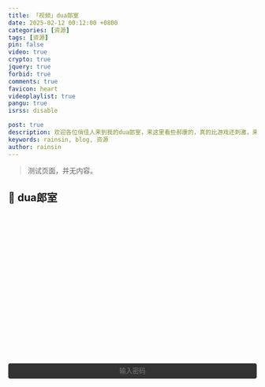 ```yaml
---
title: 「视频」dua郎室
date: 2025-02-12 00:12:00 +0800
categories: [资源]
tags: [资源]
pin: false
video: true
crypto: true
jquery: true
forbid: true
comments: true
favicon: heart
videoplaylist: true
pangu: true
isrss: disable

post: true
description: 欢迎各位俏佳人来到我的dua郎室，来这里看些郝康的，真的比游戏还刺激，来我这里看一晚吧。
keywords: rainsin, blog, 资源
author: rainsin
---
```


<script src="/assets/post/video/video.js"></script>

<style>
details {
  width: 100%;
  margin: 0 auto;
  background: #282828;
  margin-bottom: 0.5rem;
  box-shadow: 0 0.1rem 1rem -0.5rem rgba(0, 0, 0, 0.4);
  border-radius: 5px;
  overflow: hidden;
}

summary {
    color:#fff;
  padding: 1rem;
  display: block;
  background: #333;
  padding-left: 2.2rem;
  position: relative;
  cursor: pointer;
  -webkit-user-select: none;
     -moz-user-select: none;
      -ms-user-select: none;
          user-select: none;
}

summary:before {
  content: "";
  border-width: 0.4rem;
  border-style: solid;
  border-color: transparent transparent transparent #fff;
  position: absolute;
  top: 1.3rem;
  left: 1rem;
  transform: rotate(0);
  transform-origin: 0.2rem 50%;
  transition: 0.25s transform ease;
}

/* THE MAGIC 🧙‍♀️ */
details[open] > summary:before {
  transform: rotate(90deg);
}

details summary::-webkit-details-marker {
  display: none;
}

details > ul {
  overflow-x: auto;
  display: grid;
  gap: 12px;
  padding-bottom: 1rem;
  padding-right: 28px;
  margin-bottom: 0;
  padding-top: 1rem;
  max-height: 20em;
  justify-content: center;
}

@media screen and (width <= 400px) {
    details > ul {
        grid-template-columns: 1fr !important;
    }
  }

details > ul li {
  list-style: none;
  color:#fff;
  margin: 4px !important;
  padding: 3px 8px !important;
  border-radius: 4px;
  border: 1px solid #5e616d;
  background: #47484c;
  cursor: pointer;
    text-align: center;
  transition: all 0.2s ease-out;
  height: 2.2em;
  justify-content: center;
  display: grid;
  margin: 0 !important;
  overflow: hidden;
}

details > ul li:hover {
  background: #1f2623;
}

.selected {
    background: #1f2623;
}

/* style input field text */

.middle{
  display: flex;
    margin: 0.5em auto;
    text-align: center;
}

/* Input field that looks like a button */
.email-field {
	width: 100%;
	display: inline-block;
	color: #fff;
	text-align: center;
	background-color: #333;
	padding: .6em 1.8em;
	border: none;
	cursor: pointer;
	outline: none;
	-webkit-border-radius: 4px;
	-moz-border-radius: 4px;
	border-radius: 4px;
	-webkit-transition: all .1s linear;
	-moz-transition: all .1s linear;
	transition: all .2s ease;
}
.email-field:hover {
	background-color: #343434;
}

/* after button is clicked */
.email-field.active {
	margin-right: 6px;
	outline: none;
	color: #fff;
	text-align: left;
	cursor: inherit;
}

/* Email submit button */
#subscribe-button {
  align-self: center;
	width: 35px;
	height: 35px;
	border: none;
	text-indent: -9999px;
	background: url(/assets/img/提交.svg) no-repeat;
	background-size: 13px;
	background-position: 0 1px;
	-webkit-transition: all .2s linear;
	-moz-transition: all .2s linear;
	transition: all .2s linear;
  
	cursor: pointer; /* for demo only */

	display: none;
}
#subscribe-button:hover {
	opacity: .33;
}

#subscribe-button.show {
	display: flex;
	background-size: 33px;
}

</style>

> 测试页面，并无内容。

## 💞 dua郎室

<div id="video-box" style="width: 100%;aspect-ratio: 1920 / 1080;margin:20px 0;"></div>

<div class="middle" id="middle">
<input type="password" value="" name="EMAIL" class="email-field" id="email-field" placeholder="输入密码">
<input type="submit" value="Subscribe" name="subscribe" id="subscribe-button" class="">
</div>

<div id="video-list-lock-box"></div>

<script>
$('#email-field').click(function () {
    $(this).addClass("active");
    $(this).attr('placeholder', '你不会真知道密码吧？');
    $('#subscribe-button').addClass("show");
});

$('#email-field').blur(function () {
    $(this).removeClass("active");
    $(this).attr('placeholder', '输入密码');
    $('#subscribe-button').removeClass("show");
});

$("#email-field").keypress(function (event) {
    if (event.which === 13) {
        if (isLoad) {
            Qmsg.success("点慢一点！奴家受不了啦！🌶")
        } else {
            send_message();
        }
    }
});

$('#subscribe-button').on("mousedown", () => {
    if (isLoad) {
        Qmsg.success("点慢一点！奴家受不了啦！🌶")
    } else {
        send_message();
    }
});
</script>
<script>
  const artss = new Artplayer({
    container: '#video-box',
    url: 'https://pans.rainsin.cn:2000/d/kk/%E5%BD%B1%E8%A7%86/%E5%89%A7%E9%9B%86/D%20%E6%89%93%E9%B8%A3%E7%8E%8B%E6%9B%B91566%EF%BC%882007%EF%BC%892K%E4%BF%AE%E5%A4%8D%E7%89%88%20%E5%85%A846%E9%9B%86/01.mp4',
    type: 'mp4',
    theme: "#2c9678",
    title: '第1集',
    flip: true,
    playbackRate: true,
    screenshot: true,
    hotkey: true,
    pip: true,
    mutex: true,
    fullscreen: true,
    fullscreenWeb: true,
    miniProgressBar: true,
    playsInline: true,
    setting: true,
    autoOrientation: true,
    plugins: [artplayerPlaylist({
        rebuildPlayer: false, // 换P时重建播放器，默认false
        onchanged: (art) => { // 换P后的回调函数
            console.log('Video Changed');
        },
        autoNext: true, // 自动播放下一P, 默认false
        showText: false, // 在控制栏显示文本，否则显示图标，默认为false
        playlist: [
            {
                title: "01集",
                url: "https://pans.rainsin.cn:2000/d/kk/%E5%BD%B1%E8%A7%86/%E5%89%A7%E9%9B%86/D%20%E6%89%93%E9%B8%A3%E7%8E%8B%E6%9B%B91566%EF%BC%882007%EF%BC%892K%E4%BF%AE%E5%A4%8D%E7%89%88%20%E5%85%A846%E9%9B%86/01.mp4"
            },
            {
                title: "02集",
                url: "https://pans.rainsin.cn:2000/d/kk/%E5%BD%B1%E8%A7%86/%E5%89%A7%E9%9B%86/D%20%E6%89%93%E9%B8%A3%E7%8E%8B%E6%9B%B91566%EF%BC%882007%EF%BC%892K%E4%BF%AE%E5%A4%8D%E7%89%88%20%E5%85%A846%E9%9B%86/02.mp4"
            },
            {
                title: "03集",
                url: "https://pans.rainsin.cn:2000/d/kk/%E5%BD%B1%E8%A7%86/%E5%89%A7%E9%9B%86/D%20%E6%89%93%E9%B8%A3%E7%8E%8B%E6%9B%B91566%EF%BC%882007%EF%BC%892K%E4%BF%AE%E5%A4%8D%E7%89%88%20%E5%85%A846%E9%9B%86/03.mp4"
            },
            {
                title: "04集",
                url: "https://pans.rainsin.cn:2000/d/kk/%E5%BD%B1%E8%A7%86/%E5%89%A7%E9%9B%86/D%20%E6%89%93%E9%B8%A3%E7%8E%8B%E6%9B%B91566%EF%BC%882007%EF%BC%892K%E4%BF%AE%E5%A4%8D%E7%89%88%20%E5%85%A846%E9%9B%86/04.mp4"
            },
            {
                title: "05集",
                url: "https://pans.rainsin.cn:2000/d/kk/%E5%BD%B1%E8%A7%86/%E5%89%A7%E9%9B%86/D%20%E6%89%93%E9%B8%A3%E7%8E%8B%E6%9B%B91566%EF%BC%882007%EF%BC%892K%E4%BF%AE%E5%A4%8D%E7%89%88%20%E5%85%A846%E9%9B%86/05.mp4"
            },
            {
                title: "06集",
                url: "https://pans.rainsin.cn:2000/d/kk/%E5%BD%B1%E8%A7%86/%E5%89%A7%E9%9B%86/D%20%E6%89%93%E9%B8%A3%E7%8E%8B%E6%9B%B91566%EF%BC%882007%EF%BC%892K%E4%BF%AE%E5%A4%8D%E7%89%88%20%E5%85%A846%E9%9B%86/06.mp4"
            },
            {
                title: "07集",
                url: "https://pans.rainsin.cn:2000/d/kk/%E5%BD%B1%E8%A7%86/%E5%89%A7%E9%9B%86/D%20%E6%89%93%E9%B8%A3%E7%8E%8B%E6%9B%B91566%EF%BC%882007%EF%BC%892K%E4%BF%AE%E5%A4%8D%E7%89%88%20%E5%85%A846%E9%9B%86/07.mp4"
            },
            {
                title: "08集",
                url: "https://pans.rainsin.cn:2000/d/kk/%E5%BD%B1%E8%A7%86/%E5%89%A7%E9%9B%86/D%20%E6%89%93%E9%B8%A3%E7%8E%8B%E6%9B%B91566%EF%BC%882007%EF%BC%892K%E4%BF%AE%E5%A4%8D%E7%89%88%20%E5%85%A846%E9%9B%86/08.mp4"
            },
            {
                title: "09集",
                url: "https://pans.rainsin.cn:2000/d/kk/%E5%BD%B1%E8%A7%86/%E5%89%A7%E9%9B%86/D%20%E6%89%93%E9%B8%A3%E7%8E%8B%E6%9B%B91566%EF%BC%882007%EF%BC%892K%E4%BF%AE%E5%A4%8D%E7%89%88%20%E5%85%A846%E9%9B%86/09.mp4"
            },
            {
                title: "10集",
                url: "https://pans.rainsin.cn:2000/d/kk/%E5%BD%B1%E8%A7%86/%E5%89%A7%E9%9B%86/D%20%E6%89%93%E9%B8%A3%E7%8E%8B%E6%9B%B91566%EF%BC%882007%EF%BC%892K%E4%BF%AE%E5%A4%8D%E7%89%88%20%E5%85%A846%E9%9B%86/10.mp4"
            },
            {
                title: "11集",
                url: "https://pans.rainsin.cn:2000/d/kk/%E5%BD%B1%E8%A7%86/%E5%89%A7%E9%9B%86/D%20%E6%89%93%E9%B8%A3%E7%8E%8B%E6%9B%B91566%EF%BC%882007%EF%BC%892K%E4%BF%AE%E5%A4%8D%E7%89%88%20%E5%85%A846%E9%9B%86/11.mp4"
            },
            {
                title: "12集",
                url: "https://pans.rainsin.cn:2000/d/kk/%E5%BD%B1%E8%A7%86/%E5%89%A7%E9%9B%86/D%20%E6%89%93%E9%B8%A3%E7%8E%8B%E6%9B%B91566%EF%BC%882007%EF%BC%892K%E4%BF%AE%E5%A4%8D%E7%89%88%20%E5%85%A846%E9%9B%86/12.mp4"
            },
            {
                title: "13集",
                url: "https://pans.rainsin.cn:2000/d/kk/%E5%BD%B1%E8%A7%86/%E5%89%A7%E9%9B%86/D%20%E6%89%93%E9%B8%A3%E7%8E%8B%E6%9B%B91566%EF%BC%882007%EF%BC%892K%E4%BF%AE%E5%A4%8D%E7%89%88%20%E5%85%A846%E9%9B%86/13.mp4"
            },
            {
                title: "14集",
                url: "https://pans.rainsin.cn:2000/d/kk/%E5%BD%B1%E8%A7%86/%E5%89%A7%E9%9B%86/D%20%E6%89%93%E9%B8%A3%E7%8E%8B%E6%9B%B91566%EF%BC%882007%EF%BC%892K%E4%BF%AE%E5%A4%8D%E7%89%88%20%E5%85%A846%E9%9B%86/14.mp4"
            },
            {
                title: "15集",
                url: "https://pans.rainsin.cn:2000/d/kk/%E5%BD%B1%E8%A7%86/%E5%89%A7%E9%9B%86/D%20%E6%89%93%E9%B8%A3%E7%8E%8B%E6%9B%B91566%EF%BC%882007%EF%BC%892K%E4%BF%AE%E5%A4%8D%E7%89%88%20%E5%85%A846%E9%9B%86/15.mp4"
            },
            {
                title: "16集",
                url: "https://pans.rainsin.cn:2000/d/kk/%E5%BD%B1%E8%A7%86/%E5%89%A7%E9%9B%86/D%20%E6%89%93%E9%B8%A3%E7%8E%8B%E6%9B%B91566%EF%BC%882007%EF%BC%892K%E4%BF%AE%E5%A4%8D%E7%89%88%20%E5%85%A846%E9%9B%86/16.mp4"
            },
            {
                title: "17集",
                url: "https://pans.rainsin.cn:2000/d/kk/%E5%BD%B1%E8%A7%86/%E5%89%A7%E9%9B%86/D%20%E6%89%93%E9%B8%A3%E7%8E%8B%E6%9B%B91566%EF%BC%882007%EF%BC%892K%E4%BF%AE%E5%A4%8D%E7%89%88%20%E5%85%A846%E9%9B%86/17.mp4"
            },
            {
                title: "18集",
                url: "https://pans.rainsin.cn:2000/d/kk/%E5%BD%B1%E8%A7%86/%E5%89%A7%E9%9B%86/D%20%E6%89%93%E9%B8%A3%E7%8E%8B%E6%9B%B91566%EF%BC%882007%EF%BC%892K%E4%BF%AE%E5%A4%8D%E7%89%88%20%E5%85%A846%E9%9B%86/18.mp4"
            },
            {
                title: "19集",
                url: "https://pans.rainsin.cn:2000/d/kk/%E5%BD%B1%E8%A7%86/%E5%89%A7%E9%9B%86/D%20%E6%89%93%E9%B8%A3%E7%8E%8B%E6%9B%B91566%EF%BC%882007%EF%BC%892K%E4%BF%AE%E5%A4%8D%E7%89%88%20%E5%85%A846%E9%9B%86/19.mp4"
            },
            {
                title: "20集",
                url: "https://pans.rainsin.cn:2000/d/kk/%E5%BD%B1%E8%A7%86/%E5%89%A7%E9%9B%86/D%20%E6%89%93%E9%B8%A3%E7%8E%8B%E6%9B%B91566%EF%BC%882007%EF%BC%892K%E4%BF%AE%E5%A4%8D%E7%89%88%20%E5%85%A846%E9%9B%86/20.mp4"
            },
            {
                title: "21集",
                url: "https://pans.rainsin.cn:2000/d/kk/%E5%BD%B1%E8%A7%86/%E5%89%A7%E9%9B%86/D%20%E6%89%93%E9%B8%A3%E7%8E%8B%E6%9B%B91566%EF%BC%882007%EF%BC%892K%E4%BF%AE%E5%A4%8D%E7%89%88%20%E5%85%A846%E9%9B%86/21.mp4"
            },
            {
                title: "22集",
                url: "https://pans.rainsin.cn:2000/d/kk/%E5%BD%B1%E8%A7%86/%E5%89%A7%E9%9B%86/D%20%E6%89%93%E9%B8%A3%E7%8E%8B%E6%9B%B91566%EF%BC%882007%EF%BC%892K%E4%BF%AE%E5%A4%8D%E7%89%88%20%E5%85%A846%E9%9B%86/22.mp4"
            },
            {
                title: "23集",
                url: "https://pans.rainsin.cn:2000/d/kk/%E5%BD%B1%E8%A7%86/%E5%89%A7%E9%9B%86/D%20%E6%89%93%E9%B8%A3%E7%8E%8B%E6%9B%B91566%EF%BC%882007%EF%BC%892K%E4%BF%AE%E5%A4%8D%E7%89%88%20%E5%85%A846%E9%9B%86/23.mp4"
            },
            {
                title: "24集",
                url: "https://pans.rainsin.cn:2000/d/kk/%E5%BD%B1%E8%A7%86/%E5%89%A7%E9%9B%86/D%20%E6%89%93%E9%B8%A3%E7%8E%8B%E6%9B%B91566%EF%BC%882007%EF%BC%892K%E4%BF%AE%E5%A4%8D%E7%89%88%20%E5%85%A846%E9%9B%86/24.mp4"
            },
            {
                title: "25集",
                url: "https://pans.rainsin.cn:2000/d/kk/%E5%BD%B1%E8%A7%86/%E5%89%A7%E9%9B%86/D%20%E6%89%93%E9%B8%A3%E7%8E%8B%E6%9B%B91566%EF%BC%882007%EF%BC%892K%E4%BF%AE%E5%A4%8D%E7%89%88%20%E5%85%A846%E9%9B%86/25.mp4"
            },
            {
                title: "26集",
                url: "https://pans.rainsin.cn:2000/d/kk/%E5%BD%B1%E8%A7%86/%E5%89%A7%E9%9B%86/D%20%E6%89%93%E9%B8%A3%E7%8E%8B%E6%9B%B91566%EF%BC%882007%EF%BC%892K%E4%BF%AE%E5%A4%8D%E7%89%88%20%E5%85%A846%E9%9B%86/26.mp4"
            },
            {
                title: "27集",
                url: "https://pans.rainsin.cn:2000/d/kk/%E5%BD%B1%E8%A7%86/%E5%89%A7%E9%9B%86/D%20%E6%89%93%E9%B8%A3%E7%8E%8B%E6%9B%B91566%EF%BC%882007%EF%BC%892K%E4%BF%AE%E5%A4%8D%E7%89%88%20%E5%85%A846%E9%9B%86/27.mp4"
            },
            {
                title: "28集",
                url: "https://pans.rainsin.cn:2000/d/kk/%E5%BD%B1%E8%A7%86/%E5%89%A7%E9%9B%86/D%20%E6%89%93%E9%B8%A3%E7%8E%8B%E6%9B%B91566%EF%BC%882007%EF%BC%892K%E4%BF%AE%E5%A4%8D%E7%89%88%20%E5%85%A846%E9%9B%86/28.mp4"
            },
            {
                title: "29集",
                url: "https://pans.rainsin.cn:2000/d/kk/%E5%BD%B1%E8%A7%86/%E5%89%A7%E9%9B%86/D%20%E6%89%93%E9%B8%A3%E7%8E%8B%E6%9B%B91566%EF%BC%882007%EF%BC%892K%E4%BF%AE%E5%A4%8D%E7%89%88%20%E5%85%A846%E9%9B%86/29.mp4"
            },
            {
                title: "30集",
                url: "https://pans.rainsin.cn:2000/d/kk/%E5%BD%B1%E8%A7%86/%E5%89%A7%E9%9B%86/D%20%E6%89%93%E9%B8%A3%E7%8E%8B%E6%9B%B91566%EF%BC%882007%EF%BC%892K%E4%BF%AE%E5%A4%8D%E7%89%88%20%E5%85%A846%E9%9B%86/30.mp4"
            },
            {
                title: "31集",
                url: "https://pans.rainsin.cn:2000/d/kk/%E5%BD%B1%E8%A7%86/%E5%89%A7%E9%9B%86/D%20%E6%89%93%E9%B8%A3%E7%8E%8B%E6%9B%B91566%EF%BC%882007%EF%BC%892K%E4%BF%AE%E5%A4%8D%E7%89%88%20%E5%85%A846%E9%9B%86/31.mp4"
            },
            {
                title: "32集",
                url: "https://pans.rainsin.cn:2000/d/kk/%E5%BD%B1%E8%A7%86/%E5%89%A7%E9%9B%86/D%20%E6%89%93%E9%B8%A3%E7%8E%8B%E6%9B%B91566%EF%BC%882007%EF%BC%892K%E4%BF%AE%E5%A4%8D%E7%89%88%20%E5%85%A846%E9%9B%86/32.mp4"
            },
            {
                title: "33集",
                url: "https://pans.rainsin.cn:2000/d/kk/%E5%BD%B1%E8%A7%86/%E5%89%A7%E9%9B%86/D%20%E6%89%93%E9%B8%A3%E7%8E%8B%E6%9B%B91566%EF%BC%882007%EF%BC%892K%E4%BF%AE%E5%A4%8D%E7%89%88%20%E5%85%A846%E9%9B%86/33.mp4"
            },
            {
                title: "34集",
                url: "https://pans.rainsin.cn:2000/d/kk/%E5%BD%B1%E8%A7%86/%E5%89%A7%E9%9B%86/D%20%E6%89%93%E9%B8%A3%E7%8E%8B%E6%9B%B91566%EF%BC%882007%EF%BC%892K%E4%BF%AE%E5%A4%8D%E7%89%88%20%E5%85%A846%E9%9B%86/34.mp4"
            },
            {
                title: "35集",
                url: "https://pans.rainsin.cn:2000/d/kk/%E5%BD%B1%E8%A7%86/%E5%89%A7%E9%9B%86/D%20%E6%89%93%E9%B8%A3%E7%8E%8B%E6%9B%B91566%EF%BC%882007%EF%BC%892K%E4%BF%AE%E5%A4%8D%E7%89%88%20%E5%85%A846%E9%9B%86/35.mp4"
            },
            {
                title: "36集",
                url: "https://pans.rainsin.cn:2000/d/kk/%E5%BD%B1%E8%A7%86/%E5%89%A7%E9%9B%86/D%20%E6%89%93%E9%B8%A3%E7%8E%8B%E6%9B%B91566%EF%BC%882007%EF%BC%892K%E4%BF%AE%E5%A4%8D%E7%89%88%20%E5%85%A846%E9%9B%86/36.mp4"
            },
            {
                title: "37集",
                url: "https://pans.rainsin.cn:2000/d/kk/%E5%BD%B1%E8%A7%86/%E5%89%A7%E9%9B%86/D%20%E6%89%93%E9%B8%A3%E7%8E%8B%E6%9B%B91566%EF%BC%882007%EF%BC%892K%E4%BF%AE%E5%A4%8D%E7%89%88%20%E5%85%A846%E9%9B%86/37.mp4"
            },
            {
                title: "38集",
                url: "https://pans.rainsin.cn:2000/d/kk/%E5%BD%B1%E8%A7%86/%E5%89%A7%E9%9B%86/D%20%E6%89%93%E9%B8%A3%E7%8E%8B%E6%9B%B91566%EF%BC%882007%EF%BC%892K%E4%BF%AE%E5%A4%8D%E7%89%88%20%E5%85%A846%E9%9B%86/38.mp4"
            },
            {
                title: "39集",
                url: "https://pans.rainsin.cn:2000/d/kk/%E5%BD%B1%E8%A7%86/%E5%89%A7%E9%9B%86/D%20%E6%89%93%E9%B8%A3%E7%8E%8B%E6%9B%B91566%EF%BC%882007%EF%BC%892K%E4%BF%AE%E5%A4%8D%E7%89%88%20%E5%85%A846%E9%9B%86/39.mp4"
            },
            {
                title: "40集",
                url: "https://pans.rainsin.cn:2000/d/kk/%E5%BD%B1%E8%A7%86/%E5%89%A7%E9%9B%86/D%20%E6%89%93%E9%B8%A3%E7%8E%8B%E6%9B%B91566%EF%BC%882007%EF%BC%892K%E4%BF%AE%E5%A4%8D%E7%89%88%20%E5%85%A846%E9%9B%86/40.mp4"
            },
            {
                title: "41集",
                url: "https://pans.rainsin.cn:2000/d/kk/%E5%BD%B1%E8%A7%86/%E5%89%A7%E9%9B%86/D%20%E6%89%93%E9%B8%A3%E7%8E%8B%E6%9B%B91566%EF%BC%882007%EF%BC%892K%E4%BF%AE%E5%A4%8D%E7%89%88%20%E5%85%A846%E9%9B%86/41.mp4"
            },
            {
                title: "42集",
                url: "https://pans.rainsin.cn:2000/d/kk/%E5%BD%B1%E8%A7%86/%E5%89%A7%E9%9B%86/D%20%E6%89%93%E9%B8%A3%E7%8E%8B%E6%9B%B91566%EF%BC%882007%EF%BC%892K%E4%BF%AE%E5%A4%8D%E7%89%88%20%E5%85%A846%E9%9B%86/42.mp4"
            },
            {
                title: "43集",
                url: "https://pans.rainsin.cn:2000/d/kk/%E5%BD%B1%E8%A7%86/%E5%89%A7%E9%9B%86/D%20%E6%89%93%E9%B8%A3%E7%8E%8B%E6%9B%B91566%EF%BC%882007%EF%BC%892K%E4%BF%AE%E5%A4%8D%E7%89%88%20%E5%85%A846%E9%9B%86/43.mp4"
            },
            {
                title: "44集",
                url: "https://pans.rainsin.cn:2000/d/kk/%E5%BD%B1%E8%A7%86/%E5%89%A7%E9%9B%86/D%20%E6%89%93%E9%B8%A3%E7%8E%8B%E6%9B%B91566%EF%BC%882007%EF%BC%892K%E4%BF%AE%E5%A4%8D%E7%89%88%20%E5%85%A846%E9%9B%86/44.mp4"
            },
            {
                title: "45集",
                url: "https://pans.rainsin.cn:2000/d/kk/%E5%BD%B1%E8%A7%86/%E5%89%A7%E9%9B%86/D%20%E6%89%93%E9%B8%A3%E7%8E%8B%E6%9B%B91566%EF%BC%882007%EF%BC%892K%E4%BF%AE%E5%A4%8D%E7%89%88%20%E5%85%A846%E9%9B%86/45.mp4"
            },
            {
                title: "46集",
                url: "https://pans.rainsin.cn:2000/d/kk/%E5%BD%B1%E8%A7%86/%E5%89%A7%E9%9B%86/D%20%E6%89%93%E9%B8%A3%E7%8E%8B%E6%9B%B91566%EF%BC%882007%EF%BC%892K%E4%BF%AE%E5%A4%8D%E7%89%88%20%E5%85%A846%E9%9B%86/46.mp4"
            }
        ]
    })]
},
    function onReady(art) {
        this.pause()
    },);
</script>